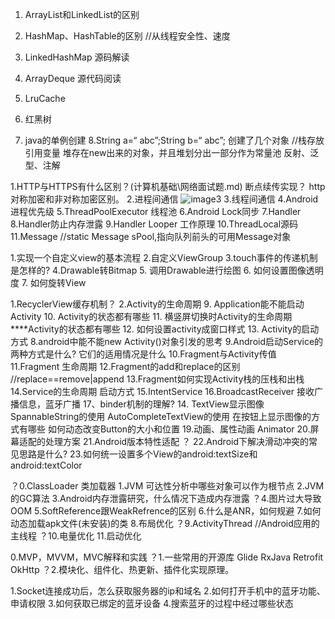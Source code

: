 1. ArrayList和LinkedList的区别
2. HashMap、HashTable的区别 //从线程安全性、速度
3. LinkedHashMap 源码解读
4. ArrayDeque 源代码阅读
5. LruCache
6. 红黑树

7. java的单例创建
8.String a=“ abc”;String b=“ abc”; 创建了几个对象 
//栈存放引用变量 堆存在new出来的对象，并且堆划分出一部分作为常量池
反射、泛型、注解

1.HTTP与HTTPS有什么区别？(计算机基础\网络面试题.md)
  断点续传实现？
  http 对称加密和非对称加密区别。
2.进程间通信
![image3](../screenshot/进程通信方式.png)
3.线程间通信
4.Android进程优先级
5.ThreadPoolExecutor 线程池
6.Android Lock同步
    7.Handler
    8.Handler防止内存泄露
    9.Handler Looper 工作原理
10.ThreadLocal源码
11.Message //static Message sPool,指向队列前头的可用Message对象

1.实现一个自定义view的基本流程
2.自定义ViewGroup
3.touch事件的传递机制是怎样的?
4.Drawable转Bitmap
5. 调用Drawable进行绘图
6. 如何设置图像透明度
7. 如何旋转View

1.RecyclerView缓存机制？
2.Activity的生命周期
9. Application能不能启动Activity
10. Activity的状态都有哪些
11. 横竖屏切换时Activity的生命周期****Activity的状态都有哪些
12. 如何设置activity成窗口样式
13. Activity的启动方式
8.android中能不能new Activity()对象引发的思考
9.Android启动Service的两种方式是什么? 它们的适用情况是什么
10.Fragment与Activity传值
11.Fragment 生命周期
12.Fragment的add和replace的区别 //replace==remove|append
13.Fragment如何实现Activity栈的压栈和出栈
14.Service的生命周期 启动方式
15.IntentService 
16.BroadcastReceiver 接收广播信息，蓝牙广播
17、binder机制的理解?
14. TextView显示图像
    SpannableString的使用
    AutoCompleteTextView的使用
    在按钮上显示图像的方式有哪些
    如何动态改变Button的大小和位置
    19.动画、属性动画 Animator
    20.屏幕适配的处理方案
    21.Android版本特性适配
？    22.Android下解决滑动冲突的常见思路是什么?
    23.如何统一设置多个View的android:textSize和android:textColor

？0.ClassLoader 类加载器
1.JVM 可达性分析中哪些对象可以作为根节点
2.JVM的GC算法
3.Android内存泄露研究，什么情况下造成内存泄露
？4.图片过大导致OOM
5.SoftReference跟WeakRefrence的区别
6.什么是ANR，如何规避
7.如何动态加载apk文件(未安装)的类
8.布局优化
？9.ActivityThread //Android应用的主线程
？10.电量优化
11.启动优化

0.MVP，MVVM，MVC解释和实践
？1.一些常用的开源库 Glide RxJava Retrofit OkHttp 
？2.模块化、组件化、热更新、插件化实现原理。

1.Socket连接成功后，怎么获取服务器的ip和域名
2.如何打开手机中的蓝牙功能、申请权限
3.如何获取已绑定的蓝牙设备
4.搜索蓝牙的过程中经过哪些状态

